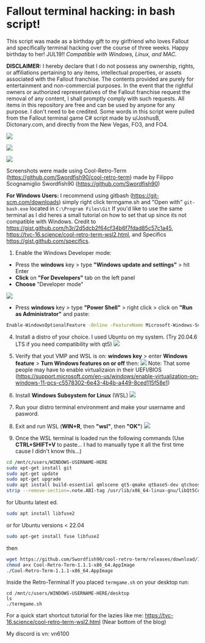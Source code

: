 # Fallout terminal hacking: in bash script!
This script was made as a birthday gift to my girlfriend who loves Fallout and specifically terminal hacking over the course of three weeks. Happy birthday to her! JUL19!!
*Compatible with Windows, Linux, and MAC.*

**DISCLAIMER:**
I hereby declare that I do not possess any ownership, rights, or affiliations pertaining to any items, intellectual properties, or assets associated with the Fallout franchise. The contents provided are purely for entertainment and non-commercial purposes. In the event that the rightful owners or authorized representatives of the Fallout franchise request the removal of any content, I shall promptly comply with such requests. All items in this repository are free and can be used by anyone for any purpose. I don't need to be credited. 
Some words in this script were pulled from the Fallout terminal game C# script made by u/JoshusB, Dictonary.com, and directly from the New Vegas, FO3, and FO4.

![](https://imgur.com/GRLzjsc)

![](https://imgur.com/BygNBZt)

![](https://imgur.com/undefined)

Screenshots were made using Cool-Retro-Term (https://github.com/Swordfish90/cool-retro-term) made by Filippo Scognamiglio Swordfish90 (https://github.com/Swordfish90)

**For Windows Users:**
I recommend using gitbash (https://git-scm.com/downloads) simply right click termgame.sh and "Open with" `git-bash.exe` located in `C:\Program Files\Git`
If you'd like to use the same terminal as I did heres a small tutorial on how to set that up since its not compatible with Windows.
Credit to https://gist.github.com/h3r/2d5dcb2f64cf34b6f7fdad85c57c1a45, https://tvc-16.science/cool-retro-term-wsl2.html, and Specifics https://gist.github.com/specifics.

1. Enable the Windows Developer mode:
 - Press the **windows** key  > type **"Windows update and settings"** > hit Enter
 - **Click** on **"For Developers"** tab on the left panel
 - **Choose** "Developer mode"
  
  ![](https://imgur.com/80C1sq3)

 - Press **windows** key > type **"Power Shell"** > right click > click on **"Run as Administrator"** and paste:
  ```bash
  Enable-WindowsOptionalFeature -Online -FeatureName Microsoft-Windows-Subsystem-Linux
  ```
4. Install a distro of your choice. I used Ubuntu on my system. (Try 20.04.6 LTS if you need compatibility with qt5)
   ![](https://imgur.com/4BvQ6X2)

6. Verify that yout VMP and WSL is on: **windows key** > enter **Windows feature** > **Turn Windows features on or off** then:
   ![](https://imgur.com/9EWeM0T)
   Note: That some people may have to enable virtualizaion in their UEFI/BIOS (https://support.microsoft.com/en-us/windows/enable-virtualization-on-windows-11-pcs-c5578302-6e43-4b4b-a449-8ced115f58e1)
   
7. Install **Windows Subsystem for Linux** (WSL)
   ![](https://imgur.com/Z8OWOId)
   
8. Run your distro terminal environment and make your username and pasword.
   
9. Exit and run WSL (**WIN+R**, then **"wsl"**, then **"OK"**)
   ![](https://i.imgur.com/eut7drb.png)



12. Once the WSL terminal is loaded run the following commands (Use **CTRL+SHIFT+V** to paste... I had to manually type it all the first time cause I didn't know this...)
   
```bash
cd /mnt/c/users/WINDOWS-USERNAME-HERE
sudo apt-get install git
sudo apt-get update
sudo apt-get upgrade
sudo apt install build-essential qmlscene qt5-qmake qtbase5-dev qtchooser qt5-qmake qtbase5-dev-tools qtdeclarative5-dev qml-module-qtquick-controls2 qml-module-qtgraphicaleffects qml-module-qtquick-dialogs qml-module-qtquick-localstorage qml-module-qtquick-window2 qml-module-qt-labs-settings qml-module-qt-labs-folderlistmodel qtquickcontrols2-5-dev
strip --remove-section=.note.ABI-tag /usr/lib/x86_64-linux-gnu/libQt5Core.so.5
```

for Ubuntu latest ed.
```bash
sudo apt install libfuse2
```

or for Ubuntu versions < 22.04
```bash
sudo apt-get install fuse libfuse2
```

then
```bash
wget https://github.com/Swordfish90/cool-retro-term/releases/download/1.1.1/Cool-Retro-Term-1.1.1-x86_64.AppImage
chmod a+x Cool-Retro-Term-1.1.1-x86_64.AppImage
./Cool-Retro-Term-1.1.1-x86_64.AppImage
```

Inside the Retro-Terminal
If you placed `termgame.sh` on your desktop run:
```
cd /mnt/c/users/WINDOWS-USERNAME-HERE/desktop
ls
./termgame.sh
```

For a quick start shortcut tutorial for the lazies like me:
https://tvc-16.science/cool-retro-term-wsl2.html
(Near bottom of the blog)

My discord is vn: vn6100
